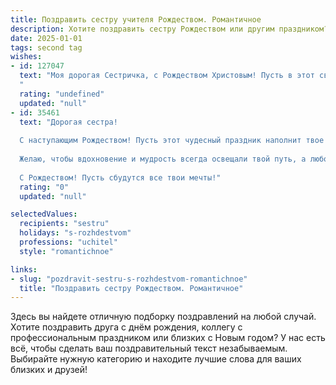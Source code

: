 ```yaml
---
title: Поздравить сестру учителя Рождеством. Романтичное
description: Хотите поздравить сестру Рождеством или другим праздником? Наш ИИ создаст незабываемое поздравление, а вы обязательно выделитесь среди других.  
date: 2025-01-01
tags: second tag
wishes:
- id: 127047
  text: "Моя дорогая Сестричка, с Рождеством Христовым! Пусть в этот светлый праздник в твою жизнь войдет  волшебство и тепло, как лучи рождественской звезды.  Ты –  не только моя сестра, но и мой светлый ангел,  дарующий знания и доброту своим ученикам. Пусть твоя  преданность профессии учителя приносит тебе  радость и удовлетворение, а сердце всегда будет согрето любовью и счастьем.  Пусть Рождество наполнит твой дом  миром, любовью и чудесными моментами!
  "
  rating: "undefined"
  updated: "null"
- id: 35461
  text: "Дорогая сестра!
  
  С наступающим Рождеством! Пусть этот чудесный праздник наполнит твое сердце светом и радостью. Как учитель, ты каждый день даришь знания и заботу своим ученикам, а теперь настало время, когда звёзды и волшебство порадуют именно тебя.
  
  Желаю, чтобы вдохновение и мудрость всегда освещали твой путь, а любовь и счастье были твоими постоянными спутниками. Пусть каждый урок жизни приносит тебе не только знания, но и нежные мгновения счастья.
  
  С Рождеством! Пусть сбудутся все твои мечты!"
  rating: "0"
  updated: "null"

selectedValues:
  recipients: "sestru"
  holidays: "s-rozhdestvom"
  professions: "uchitel"
  style: "romantichnoe"

links:
- slug: "pozdravit-sestru-s-rozhdestvom-romantichnoe"
  title: "Поздравить сестру Рождеством. Романтичное"
---
```


Здесь вы найдете отличную подборку поздравлений на любой случай. 
Хотите поздравить друга с днём рождения, коллегу с профессиональным праздником или близких с Новым годом? У нас есть всё, чтобы сделать ваш поздравительный текст незабываемым. Выбирайте нужную категорию и находите лучшие слова для ваших близких и друзей!
